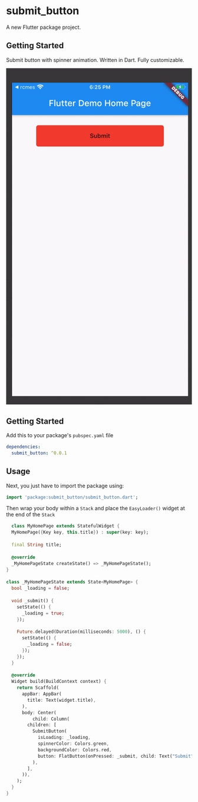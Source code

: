 # submit_button

A new Flutter package project.

## Getting Started

Submit button with spinner animation. Written in Dart. Fully customizable.

![Screenshot](https://github.com/efikas/submit_button/blob/master/ezgif-7-04d64220d438.gif)
## Getting Started

Add this to your package's `pubspec.yaml` file

```yaml
dependencies:
  submit_button: ^0.0.1
```

## Usage

Next, you just have to import the package using:

```dart
import 'package:submit_button/submit_button.dart';
```

Then wrap your body within a `Stack` and place the `EasyLoader()` widget at the end of the `Stack`

```dart
  class MyHomePage extends StatefulWidget {
  MyHomePage({Key key, this.title}) : super(key: key);

  final String title;

  @override
  _MyHomePageState createState() => _MyHomePageState();
}

class _MyHomePageState extends State<MyHomePage> {
  bool _loading = false;

  void _submit() {
    setState(() {
      _loading = true;
    });

    Future.delayed(Duration(milliseconds: 5000), () {
      setState(() {
        _loading = false;
      });
    });
  }

  @override
  Widget build(BuildContext context) {
    return Scaffold(
      appBar: AppBar(
        title: Text(widget.title),
      ),
      body: Center(
          child: Column(
        children: [
          SubmitButton(
            isLoading: _loading,
            spinnerColor: Colors.green,
            backgroundColor: Colors.red,
            button: FlatButton(onPressed: _submit, child: Text("Submit")),
          ),
        ],
      )),
    );
  }
}

```
